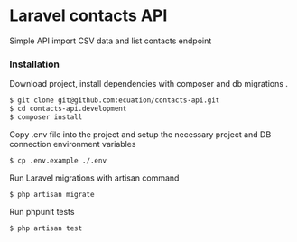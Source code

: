 # Laravel contacts API

Simple API import CSV data and list contacts endpoint
### Installation

Download project, install dependencies with composer and db migrations .
```sh
$ git clone git@github.com:ecuation/contacts-api.git
$ cd contacts-api.development
$ composer install
```

Copy .env file into the project and setup the necessary project and DB connection environment variables
```sh
$ cp .env.example ./.env
```

Run Laravel migrations with artisan command
```sh
$ php artisan migrate
```

Run phpunit tests
```sh
$ php artisan test
```
